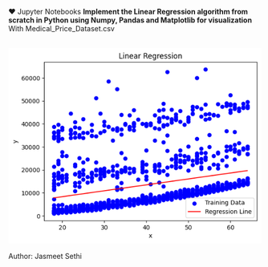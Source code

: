 ♥️ Jupyter Notebooks
**Implement the Linear Regression algorithm from scratch in Python using Numpy, Pandas and Matplotlib for visualization**
<br>
With Medical_Price_Dataset.csv <br>
<br>

![plot](./data/download.png)

Author: Jasmeet Sethi
